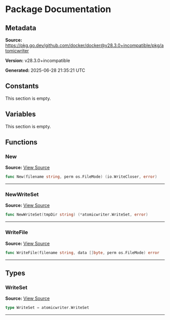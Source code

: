 # Package Documentation

## Metadata

**Source:** https://pkg.go.dev/github.com/docker/docker@v28.3.0+incompatible/pkg/atomicwriter

**Version:** v28.3.0+incompatible

**Generated:** 2025-06-28 21:35:21 UTC

## Constants

This section is empty.

## Variables

This section is empty.

## Functions

### New

**Source:** [View Source](https://github.com/docker/docker/blob/v28.3.0/pkg/atomicwriter/atomicwriter_deprecated.go#L23)  

```go
func New(filename string, perm os.FileMode) (io.WriteCloser, error)
```

---

### NewWriteSet

**Source:** [View Source](https://github.com/docker/docker/blob/v28.3.0/pkg/atomicwriter/atomicwriter_deprecated.go#L54)  

```go
func NewWriteSet(tmpDir string) (*atomicwriter.WriteSet, error)
```

---

### WriteFile

**Source:** [View Source](https://github.com/docker/docker/blob/v28.3.0/pkg/atomicwriter/atomicwriter_deprecated.go#L36)  

```go
func WriteFile(filename string, data []byte, perm os.FileMode) error
```

---

## Types

### WriteSet

**Source:** [View Source](https://github.com/docker/docker/blob/v28.3.0/pkg/atomicwriter/atomicwriter_deprecated.go#L45)  

```go
type WriteSet = atomicwriter.WriteSet
```

---

